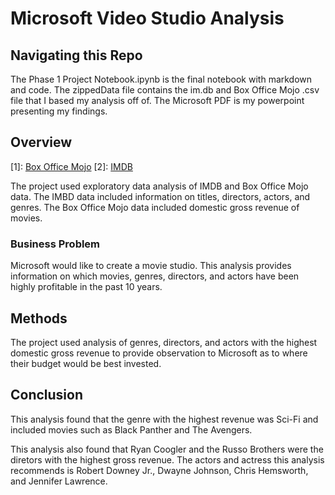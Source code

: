 # Microsoft Video Studio Analysis

## Navigating this Repo

The Phase 1 Project Notebook.ipynb​ is the final notebook with markdown and code. The zippedData file contains the im.db and Box Office Mojo .csv file that I based my analysis off of. The Microsoft PDF is my powerpoint presenting my findings.


## Overview
[1]: [Box Office Mojo](https://www.boxofficemojo.com/)
[2]: [IMDB](https://www.imdb.com/)

The project used exploratory data analysis of IMDB and Box Office Mojo data. The IMBD data included information on titles, directors, actors, and genres. The Box Office Mojo data included domestic gross revenue of movies. 

### Business Problem

Microsoft would like to create a movie studio. This analysis provides information on which movies, genres, directors, and actors have been highly profitable in the past 10 years. 

## Methods

The project used analysis of genres, directors, and actors with the highest domestic gross revenue to provide observation to Microsoft as to where their budget would be best invested. 

 
   
## Conclusion
 This analysis found that the genre with the highest revenue was Sci-Fi and included movies such as Black Panther and The Avengers. 
 
 This analysis also found that Ryan Coogler and the Russo Brothers were the diretors with the highest gross revenue. The actors and actress this analysis recommends is Robert Downey Jr., Dwayne Johnson, Chris Hemsworth, and Jennifer Lawrence. 
   




